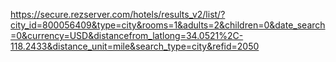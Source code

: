 https://secure.rezserver.com/hotels/results_v2/list/?city_id=800056409&type=city&rooms=1&adults=2&children=0&date_search=0&currency=USD&distancefrom_latlong=34.0521%2C-118.2433&distance_unit=mile&search_type=city&refid=2050
